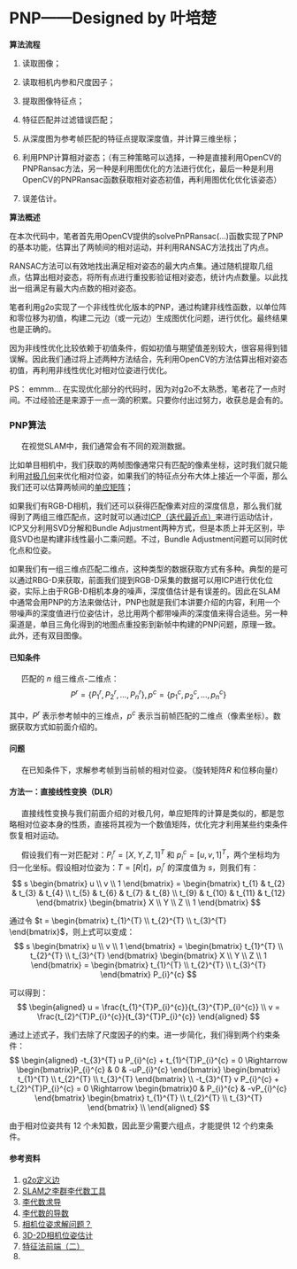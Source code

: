 # PNP——Designed by 叶培楚

**算法流程**

1. 读取图像；

2. 读取相机内参和尺度因子；

3. 提取图像特征点；

4. 特征匹配并过滤错误匹配；

5. 从深度图为参考帧匹配的特征点提取深度值，并计算三维坐标；

6. 利用PNP计算相对姿态；（有三种策略可以选择，一种是直接利用OpenCV的PNPRansac方法，另一种是利用图优化的方法进行优化，最后一种是利用OpenCV的PNPRansac函数获取相对姿态初值，再利用图优化优化该姿态）

7. 误差估计。


**算法概述**

在本次代码中，笔者首先用OpenCV提供的solvePnPRansac(...)函数实现了PNP的基本功能，估算出了两帧间的相对运动，并利用RANSAC方法找出了内点。

RANSAC方法可以有效地找出满足相对姿态的最大内点集。通过随机提取几组点，估算出相对姿态，将所有点进行重投影验证相对姿态，统计内点数量。以此找出一组满足有最大内点数的相对姿态。

笔者利用g2o实现了一个非线性优化版本的PNP，通过构建非线性函数，以单位阵和零位移为初值，构建二元边（或一元边）生成图优化问题，进行优化。最终结果也是正确的。

因为非线性优化比较依赖于初值条件，假如初值与期望值差别较大，很容易得到错误解。因此我们通过将上述两种方法结合，先利用OpenCV的方法估算出相对姿态初值，再利用非线性优化对相对位姿进行优化。


PS： emmm... 在实现优化部分的代码时，因为对g2o不太熟悉，笔者花了一点时间。不过经验还是来源于一点一滴的积累。只要你付出过努力，收获总是会有的。


### PNP算法

&ensp; &ensp; 在视觉SLAM中，我们通常会有不同的观测数据。

比如单目相机中，我们获取的两帧图像通常只有匹配的像素坐标，这时我们就只能利用[对极几何](https://www.cnblogs.com/yepeichu/p/12604678.html)来优化相对位姿，如果我们的特征点分布大体上接近一个平面，那么我们还可以估算两帧间的[单应矩阵](https://www.cnblogs.com/yepeichu/p/12612273.html)；

如果我们有RGB-D相机，我们还可以获得匹配像素对应的深度信息，那么我们就得到了两组三维匹配点，这时就可以通过[ICP（迭代最近点）](https://www.cnblogs.com/yepeichu/p/12632767.html)来进行运动估计，ICP又分利用SVD分解和Bundle Adjustment两种方式，但是本质上并无区别，毕竟SVD也是构建非线性最小二乘问题。不过，Bundle Adjustment问题可以同时优化点和位姿。

如果我们有一组三维点匹配二维点，这种类型的数据获取方式有多种。典型的是可以通过RBG-D来获取，前面我们提到RGB-D采集的数据可以用ICP进行优化位姿，实际上由于RGB-D相机本身的噪声，深度值估计是有误差的。因此在SLAM中通常会用PNP的方法来做估计，PNP也就是我们本讲要介绍的内容，利用一个带噪声的深度值进行位姿估计，总比用两个都带噪声的深度值来得合适些。另一种渠道是，单目三角化得到的地图点重投影到新帧中构建的PNP问题，原理一致。此外，还有双目图像。


#### 已知条件

&ensp; &ensp; 匹配的 $n$ 组三维点-二维点：
$$P^{r} = \{P_{1}^{r}, P_{2}^{r}, \dots, P_{n}^{r}\}, p^{c} = \{p_{1}^{c}, p_{2}^{c}, \dots, p_{n}^{c}\}$$

其中，$P^{r}$ 表示参考帧中的三维点，$p^{c}$ 表示当前帧匹配的二维点（像素坐标）。数据获取方式如前面介绍的。

#### 问题

&ensp; &ensp; 在已知条件下，求解参考帧到当前帧的相对位姿。（旋转矩阵$R$ 和位移向量$t$）

#### 方法一：直接线性变换（DLR）

&ensp; &ensp; 直接线性变换与我们前面介绍的对极几何，单应矩阵的计算是类似的，都是忽略相对位姿本身的性质，直接将其视为一个数值矩阵，优化完才利用某些约束条件恢复相对运动。

&ensp; &ensp; 假设我们有一对匹配对：$P_{i}^{r} = [X, Y, Z, 1]^{T}$ 和 $p_{i}^{c} = [u, v, 1]^{T}$，两个坐标均为归一化坐标。假设相对位姿为：$T = [R | t]$，$p_{i}^{r}$ 的深度值为 $s$，则我们有：
$$
s
\begin{bmatrix}
u \\ v \\ 1
\end{bmatrix} = \begin{bmatrix} t_{1} & t_{2} & t_{3} & t_{4} \\
                                t_{5} & t_{6} & t_{7} & t_{8} \\
                                t_{9} & t_{10} & t_{11} & t_{12} \end{bmatrix} \begin{bmatrix} X \\ Y \\ Z \\ 1 \end{bmatrix}
$$


通过令 $t = \begin{bmatrix} t_{1}^{T} \\ t_{2}^{T} \\ t_{3}^{T} \end{bmatrix}$，则上式可以变成：
$$
s
\begin{bmatrix}
u \\ v \\ 1
\end{bmatrix} = \begin{bmatrix} t_{1}^{T} \\
                                t_{2}^{T} \\
                                t_{3}^{T} \end{bmatrix} \begin{bmatrix} X \\ Y \\ Z \\ 1 \end{bmatrix} = \begin{bmatrix} t_{1}^{T} \\
                                t_{2}^{T} \\
                                t_{3}^{T} \end{bmatrix} P_{i}^{c}
$$


可以得到：
$$
\begin{aligned}
u = \frac{t_{1}^{T}P_{i}^{c}}{t_{3}^{T}P_{i}^{c}} \\
v = \frac{t_{2}^{T}P_{i}^{c}}{t_{3}^{T}P_{i}^{c}}
\end{aligned}
$$

通过上述式子，我们去除了尺度因子的约束。进一步简化，我们得到两个约束条件：
$$
\begin{aligned}
-t_{3}^{T} u P_{i}^{c} + t_{1}^{T}P_{i}^{c} = 0 \Rightarrow \begin{bmatrix}P_{i}^{c} & 0 & -uP_{i}^{c} \end{bmatrix} \begin{bmatrix} t_{1}^{T} \\ t_{2}^{T} \\ t_{3}^{T}  \end{bmatrix}	 \\
-t_{3}^{T} v P_{i}^{c} + t_{2}^{T}P_{i}^{c} = 0 \Rightarrow \begin{bmatrix}0 & P_{i}^{c} & -vP_{i}^{c} \end{bmatrix} \begin{bmatrix} t_{1}^{T} \\ t_{2}^{T} \\ t_{3}^{T}  \end{bmatrix}	 \\
\end{aligned}
$$

由于相对位姿共有 $12$ 个未知数，因此至少需要六组点，才能提供 $12$ 个约束条件。

#### 参考资料

1. [g2o定义边](https://blog.csdn.net/weixin_42905141/article/details/100830126)
2. [SLAM之李群李代数工具](http://www.mathsword.com/slam_se3_so3/)
3. [李代数求导](http://www.mathsword.com/diff_se3_so3/)
4. [李代数的导数](https://blog.csdn.net/qq_40007147/article/details/103349460)
5. [相机位姿求解问题？](https://www.zhihu.com/question/51510464)
6. [3D-2D相机位姿估计](https://www.jianshu.com/p/f16e5b5cc47d) 
7. [特征法前端（二）](https://zhuanlan.zhihu.com/p/35519429)
8. 